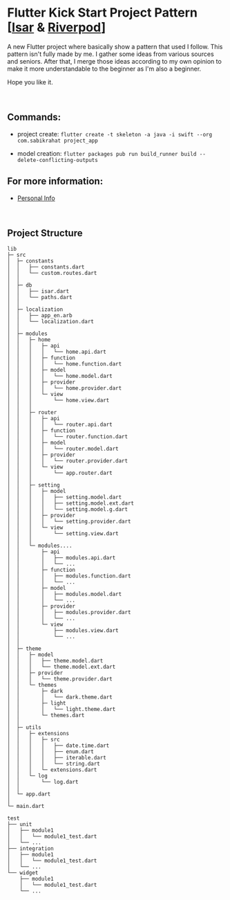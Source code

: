 # Flutter Kick Start Project Pattern [[Isar](https://pub.dev/packages/provider) & [Riverpod](https://docs.hivedb.dev/)]

A new Flutter project where basically show a pattern that used I follow. This pattern isn't fully made by me. I gather some ideas from various sources and seniors. After that, I merge those ideas according to my own opinion to make it more understandable to the beginner as I'm also a beginner.

Hope you like it.

<br>

## Commands:

- project create: ```flutter create -t skeleton -a java -i swift --org com.sabikrahat project_app```

- model creation: ```flutter packages pub run build_runner build --delete-conflicting-outputs```

## For more information:
- [Personal Info](https://rahat.algoramming.com/)

<br>

## Project Structure
```
lib
├─ src
│  ├─ constants
│  │   ├── constants.dart
│  │   └── custom.routes.dart
│  │
│  ├─ db
│  │   ├── isar.dart
│  │   └── paths.dart
│  │ 
│  ├─ localization
│  │   ├── app_en.arb
│  │   └── localization.dart
│  │ 
│  ├─ modules
│  │   ├─ home
│  │   │   ├─ api
│  │   │   │   └── home.api.dart
│  │   │   ├─ function
│  │   │   │   └── home.function.dart
│  │   │   ├─ model
│  │   │   │   └── home.model.dart
│  │   │   ├─ provider
│  │   │   │   └── home.provider.dart
│  │   │   └─ view
│  │   │       └── home.view.dart
│  │   │
│  │   ├─ router
│  │   │   ├─ api
│  │   │   │   └── router.api.dart
│  │   │   ├─ function
│  │   │   │   └── router.function.dart
│  │   │   ├─ model
│  │   │   │   └── router.model.dart
│  │   │   ├─ provider
│  │   │   │   └── router.provider.dart
│  │   │   └─ view
│  │   │       └── app.router.dart
│  │   │
│  │   ├─ setting
│  │   │   ├─ model
│  │   │   │   ├── setting.model.dart
│  │   │   │   ├── setting.model.ext.dart
│  │   │   │   └── setting.model.g.dart
│  │   │   ├─ provider
│  │   │   │   └── setting.provider.dart
│  │   │   └─ view
│  │   │       └── setting.view.dart
│  │   │
│  │   └─ modules....
│  │       ├─ api
│  │       │   ├── modules.api.dart
│  │       │   └── ...
│  │       ├─ function
│  │       │   ├── modules.function.dart
│  │       │   └── ...
│  │       ├─ model
│  │       │   ├── modules.model.dart
│  │       │   └── ...
│  │       ├─ provider
│  │       │   ├── modules.provider.dart
│  │       │   └── ...
│  │       └─ view
│  │           ├── modules.view.dart
│  │           └── ...
│  │ 
│  ├─ theme
│  │   ├─ model
│  │   │   ├── theme.model.dart
│  │   │   └── theme.model.ext.dart
│  │   ├─ provider
│  │   │   └── theme.provider.dart
│  │   └─ themes
│  │       ├─ dark
│  │       │   └── dark.theme.dart
│  │       ├─ light
│  │       │   └── light.theme.dart
│  │       └─ themes.dart
│  │ 
│  ├─ utils
│  │   ├─ extensions
│  │   │   ├─ src
│  │   │   │   ├── date.time.dart
│  │   │   │   ├── enum.dart
│  │   │   │   ├── iterable.dart
│  │   │   │   └── string.dart
│  │   │   └─ extensions.dart
│  │   └─ log
│  │       └── log.dart
│  │ 
│  └─ app.dart
│  
└─ main.dart

test
├── unit
│   ├── module1
│   │   └── module1_test.dart
│   └── ...
├── integration
│   ├── module1
│   │   └── module1_test.dart
│   └── ...
└── widget
    ├── module1
    │   └── module1_test.dart
    └── ...

```
